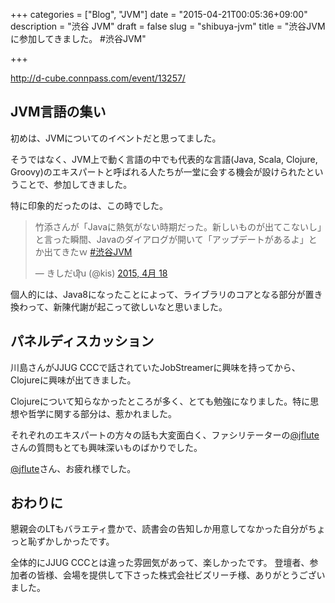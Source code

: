 +++
categories = ["Blog", "JVM"]
date = "2015-04-21T00:05:36+09:00"
description = "渋谷 JVM"
draft = false
slug = "shibuya-jvm"
title = "渋谷JVMに参加してきました。 #渋谷JVM"

+++

http://d-cube.connpass.com/event/13257/

## JVM言語の集い

初めは、JVMについてのイベントだと思ってました。

そうではなく、JVM上で動く言語の中でも代表的な言語(Java, Scala, Clojure, Groovy)のエキスパートと呼ばれる人たちが一堂に会する機会が設けられたということで、参加してきました。

特に印象的だったのは、この時でした。

<blockquote class="twitter-tweet" lang="ja"><p>竹添さんが「Javaに熱気がない時期だった。新しいものが出てこないし」と言った瞬間、Javaのダイアログが開いて「アップデートがあるよ」とか出てきたｗ <a href="https://twitter.com/hashtag/%E6%B8%8B%E8%B0%B7JVM?src=hash">#渋谷JVM</a></p>&mdash; きしだﬗ (@kis) <a href="https://twitter.com/kis/status/589290166465925120">2015, 4月 18</a></blockquote>
<script async src="//platform.twitter.com/widgets.js" charset="utf-8"></script>

個人的には、Java8になったことによって、ライブラリのコアとなる部分が置き換わって、新陳代謝が起こって欲しいなと思いました。

## パネルディスカッション

川島さんがJJUG CCCで話されていたJobStreamerに興味を持ってから、Clojureに興味が出てきました。

Clojureについて知らなかったところが多く、とても勉強になりました。特に思想や哲学に関する部分は、惹かれました。

それぞれのエキスパートの方々の話も大変面白く、ファシリテーターの[@jflute]さんの質問もとても興味深いものばかりでした。

[@jflute]さん、お疲れ様でした。

## おわりに

懇親会のLTもバラエティ豊かで、読書会の告知しか用意してなかった自分がちょっと恥ずかしかったです。

全体的にJJUG CCCとは違った雰囲気があって、楽しかったです。
登壇者、参加者の皆様、会場を提供して下さった株式会社ビズリーチ様、ありがとうございました。


[@jflute]: https://twitter.com/jflute
